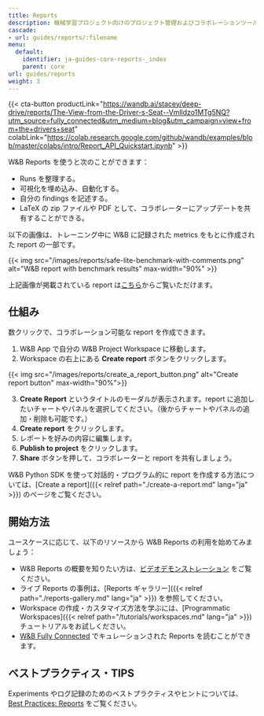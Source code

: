 ```yaml
---
title: Reports
description: 機械学習プロジェクト向けのプロジェクト管理およびコラボレーションツール
cascade:
- url: guides/reports/:filename
menu:
  default:
    identifier: ja-guides-core-reports-_index
    parent: core
url: guides/reports
weight: 3
---
```


{{< cta-button productLink="https://wandb.ai/stacey/deep-drive/reports/The-View-from-the-Driver-s-Seat--Vmlldzo1MTg5NQ?utm_source=fully_connected&utm_medium=blog&utm_campaign=view+from+the+drivers+seat" colabLink="https://colab.research.google.com/github/wandb/examples/blob/master/colabs/intro/Report_API_Quickstart.ipynb" >}}

W&B Reports を使うと次のことができます：
- Runs を整理する。
- 可視化を埋め込み、自動化する。
- 自分の findings を記述する。
- LaTeX の zip ファイルや PDF として、コラボレーターにアップデートを共有することができる。

以下の画像は、トレーニング中に W&B に記録された metrics をもとに作成された report の一部です。

{{< img src="/images/reports/safe-lite-benchmark-with-comments.png" alt="W&B report with benchmark results" max-width="90%" >}}

上記画像が掲載されている report は[こちら](https://wandb.ai/stacey/saferlife/reports/SafeLife-Benchmark-Experiments--Vmlldzo0NjE4MzM)からご覧いただけます。

## 仕組み
数クリックで、コラボレーション可能な report を作成できます。

1. W&B App で自分の W&B Project Workspace に移動します。
2. Workspace の右上にある **Create report** ボタンをクリックします。

{{< img src="/images/reports/create_a_report_button.png" alt="Create report button" max-width="90%">}}

3. **Create Report** というタイトルのモーダルが表示されます。report に追加したいチャートやパネルを選択してください。（後からチャートやパネルの追加・削除も可能です。）
4. **Create report** をクリックします。
5. レポートを好みの内容に編集します。
6. **Publish to project** をクリックします。
7. **Share** ボタンを押して、コラボレーターと report を共有しましょう。

W&B Python SDK を使って対話的・プログラム的に report を作成する方法については、[Create a report]({{< relref path="./create-a-report.md" lang="ja" >}}) のページをご覧ください。

## 開始方法
ユースケースに応じて、以下のリソースから W&B Reports の利用を始めてみましょう：

* W&B Reports の概要を知りたい方は、[ビデオデモンストレーション](https://www.youtube.com/watch?v=2xeJIv_K_eI) をご覧ください。
* ライブ Reports の事例は、[Reports ギャラリー]({{< relref path="./reports-gallery.md" lang="ja" >}}) を参照してください。
* Workspace の作成・カスタマイズ方法を学ぶには、[Programmatic Workspaces]({{< relref path="/tutorials/workspaces.md" lang="ja" >}}) チュートリアルをお試しください。
* [W&B Fully Connected](https://wandb.me/fc) でキュレーションされた Reports を読むことができます。

## ベストプラクティス・TIPS

Experiments やログ記録のためのベストプラクティスやヒントについては、[Best Practices: Reports](https://wandb.ai/wandb/pytorch-lightning-e2e/reports/W-B-Best-Practices-Guide--VmlldzozNTU1ODY1#reports) をご覧ください。